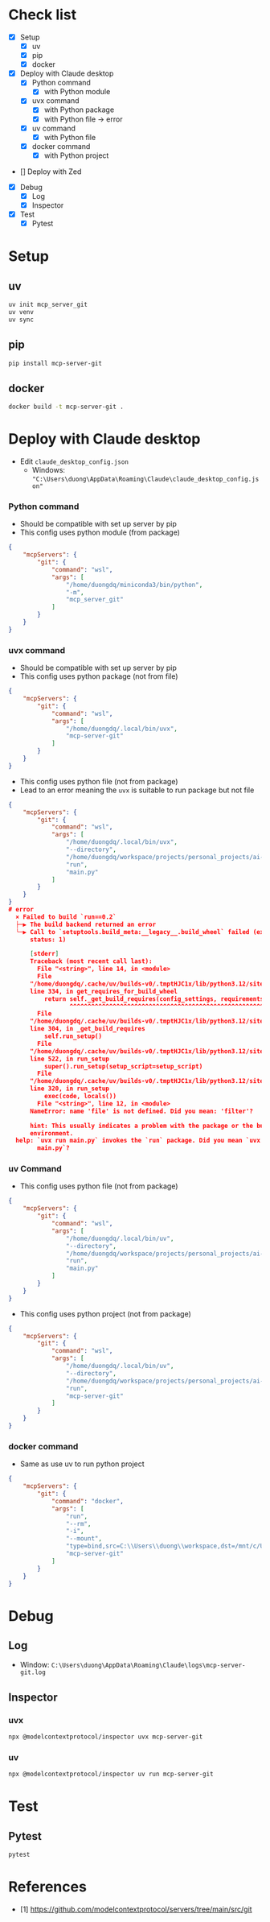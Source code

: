 # Check list
- [x] Setup
    - [x] uv
    - [x] pip
    - [x] docker
- [x] Deploy with Claude desktop
    - [x] Python command
        - [x] with Python module
    - [x] uvx command
        - [x] with Python package
        - [x] with Python file -> error
    - [x] uv command
        - [x] with Python file
    - [x] docker command
        - [x] with Python project
- [] Deploy with Zed
- [x] Debug
    - [x] Log
    - [x] Inspector
- [x] Test
    - [x] Pytest

# Setup
## uv
```bash
uv init mcp_server_git
uv venv
uv sync
```
## pip
```bash
pip install mcp-server-git
```
## docker
```bash
docker build -t mcp-server-git .
```

# Deploy with Claude desktop
- Edit `claude_desktop_config.json`
    - Windows: `"C:\Users\duong\AppData\Roaming\Claude\claude_desktop_config.json"`
### Python command
- Should be compatible with set up server by pip
- This config uses python module (from package)
```json
{
    "mcpServers": {
        "git": {
            "command": "wsl",
            "args": [
                "/home/duongdq/miniconda3/bin/python",
                "-m",
                "mcp_server_git"
            ]
        }
    }
}
```
### uvx command
- Should be compatible with set up server by pip
- This config uses python package (not from file)
```json
{
    "mcpServers": {
        "git": {
            "command": "wsl",
            "args": [
                "/home/duongdq/.local/bin/uvx",
                "mcp-server-git"
            ]
        }
    }
}
```
- This config uses python file (not from package)
- Lead to an error meaning the `uvx` is suitable to run package but not file
```json
{
    "mcpServers": {
        "git": {
            "command": "wsl",
            "args": [
                "/home/duongdq/.local/bin/uvx",
                "--directory",
                "/home/duongdq/workspace/projects/personal_projects/ai-foundation/model-context-protocol-samples/samples/local_related/mcp_servers/mcp_server_git/src/mcp_server_git",
                "run",
                "main.py"
            ]
        }
    }
}
# error
  × Failed to build `run==0.2`
  ├─▶ The build backend returned an error
  ╰─▶ Call to `setuptools.build_meta:__legacy__.build_wheel` failed (exit
      status: 1)

      [stderr]
      Traceback (most recent call last):
        File "<string>", line 14, in <module>
        File
      "/home/duongdq/.cache/uv/builds-v0/.tmptHJC1x/lib/python3.12/site-packages/setuptools/build_meta.py",
      line 334, in get_requires_for_build_wheel
          return self._get_build_requires(config_settings, requirements=[])
                 ^^^^^^^^^^^^^^^^^^^^^^^^^^^^^^^^^^^^^^^^^^^^^^^^^^^^^^^^^^
        File
      "/home/duongdq/.cache/uv/builds-v0/.tmptHJC1x/lib/python3.12/site-packages/setuptools/build_meta.py",
      line 304, in _get_build_requires
          self.run_setup()
        File
      "/home/duongdq/.cache/uv/builds-v0/.tmptHJC1x/lib/python3.12/site-packages/setuptools/build_meta.py",
      line 522, in run_setup
          super().run_setup(setup_script=setup_script)
        File
      "/home/duongdq/.cache/uv/builds-v0/.tmptHJC1x/lib/python3.12/site-packages/setuptools/build_meta.py",
      line 320, in run_setup
          exec(code, locals())
        File "<string>", line 12, in <module>
      NameError: name 'file' is not defined. Did you mean: 'filter'?

      hint: This usually indicates a problem with the package or the build
      environment.
  help: `uvx run main.py` invokes the `run` package. Did you mean `uvx
        main.py`?
```
### uv Command
- This config uses python file (not from package)
```json
{
    "mcpServers": {
        "git": {
            "command": "wsl",
            "args": [
                "/home/duongdq/.local/bin/uv",
                "--directory",
                "/home/duongdq/workspace/projects/personal_projects/ai-foundation/model-context-protocol-samples/samples/local_related/mcp_servers/mcp_server_git/src/mcp_server_git",
                "run",
                "main.py"
            ]
        }
    }
}
```
- This config uses python project (not from package)
```json
{
    "mcpServers": {
        "git": {
            "command": "wsl",
            "args": [
                "/home/duongdq/.local/bin/uv",
                "--directory",
                "/home/duongdq/workspace/projects/personal_projects/ai-foundation/model-context-protocol-samples/samples/local_related/mcp_servers/mcp_server_git",
                "run",
                "mcp-server-git"
            ]
        }
    }
}
```
### docker command
- Same as use uv to run python project
```json
{
    "mcpServers": {
        "git": {
            "command": "docker",
            "args": [
                "run",
                "--rm",
                "-i",
                "--mount",
                "type=bind,src=C:\\Users\\duong\\workspace,dst=/mnt/c/Users/duong/workspace",
                "mcp-server-git"
            ]
        }
    }
}
```

# Debug
## Log
- Window: `C:\Users\duong\AppData\Roaming\Claude\logs\mcp-server-git.log`
## Inspector
### uvx
```bash
npx @modelcontextprotocol/inspector uvx mcp-server-git
```
### uv
```bash
npx @modelcontextprotocol/inspector uv run mcp-server-git
```

# Test
## Pytest
```bash
pytest
```

# References
- [1] https://github.com/modelcontextprotocol/servers/tree/main/src/git
